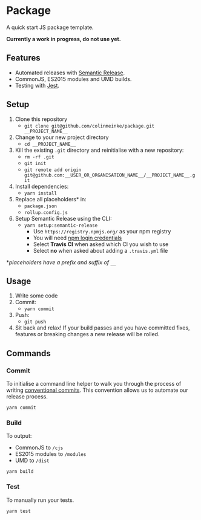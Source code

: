 # Package

A quick start JS package template.

**Currently a work in progress, do not use yet.**

## Features

- Automated releases with
  [Semantic Release](https://github.com/semantic-release/semantic-release).
- CommonJS, ES2015 modules and UMD builds.
- Testing with [Jest](https://github.com/facebook/jest).

## Setup

1. Clone this repository
    - `git clone git@github.com/colinmeinke/package.git __PROJECT_NAME__`
2. Change to your new project directory
    - `cd __PROJECT_NAME__`
3. Kill the existing `.git` directory and reinitialise with a new repository:
    - `rm -rf .git`
    - `git init`
    - `git remote add origin git@github.com:__USER_OR_ORGANISATION_NAME__/__PROJECT_NAME__.git`
4. Install dependencies:
    - `yarn install`
5. Replace all placeholders* in:
    - `package.json`
    - `rollup.config.js`
6. Setup Semantic Release using the CLI:
    - `yarn setup:semantic-release`
        - Use `https://registry.npmjs.org/` as your npm registry
        - You will need [npm login credentials](https://www.npmjs.com/signup)
        - Select **Travis CI** when asked which CI you wish to use
        - Select **no** when asked about adding a `.travis.yml` file

**placeholders have a prefix and suffix of `__`*

## Usage

1. Write some code
2. Commit:
    - `yarn commit`
3. Push:
    - `git push`
4. Sit back and relax! If your build passes and you have committed fixes, features or breaking changes a new release will be rolled.

## Commands

### Commit

To initialise a command line helper to walk you through the process of writing
[conventional commits](https://conventionalcommits.org). This convention allows
us to automate our release process.

```
yarn commit
```

### Build

To output:

- CommonJS to `/cjs`
- ES2015 modules to `/modules`
- UMD to `/dist`

```
yarn build
```

### Test

To manually run your tests.
```
yarn test
```
